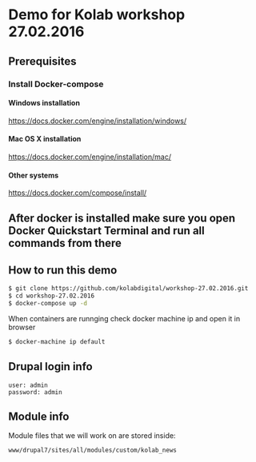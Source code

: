 # Demo for Kolab workshop 27.02.2016

## Prerequisites
### Install Docker-compose
#### Windows installation
https://docs.docker.com/engine/installation/windows/
#### Mac OS X installation
https://docs.docker.com/engine/installation/mac/
#### Other systems
https://docs.docker.com/compose/install/

## After docker is installed make sure you open Docker Quickstart Terminal and run all commands from there

## How to run this demo
```bash
$ git clone https://github.com/kolabdigital/workshop-27.02.2016.git
$ cd workshop-27.02.2016
$ docker-compose up -d
```
When containers are runnging check docker machine ip and open it in browser
```bash
$ docker-machine ip default
```
## Drupal login info
```
user: admin
password: admin
```

## Module info
Module files that we will work on are stored inside:
```bash
www/drupal7/sites/all/modules/custom/kolab_news
```
